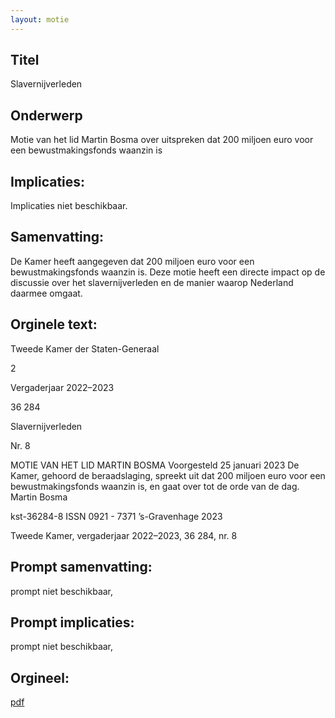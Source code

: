```yaml
---
layout: motie
---
```

## Titel
Slavernijverleden
## Onderwerp
Motie van het lid Martin Bosma over uitspreken dat 200 miljoen euro voor een bewustmakingsfonds waanzin is 
## Implicaties:
Implicaties niet beschikbaar.
## Samenvatting:

De Kamer heeft aangegeven dat 200 miljoen euro voor een bewustmakingsfonds waanzin is. Deze motie heeft een directe impact op de discussie over het slavernijverleden en de manier waarop Nederland daarmee omgaat.
## Orginele text:


Tweede Kamer der Staten-Generaal

2

Vergaderjaar 2022–2023

36 284

Slavernijverleden

Nr. 8

MOTIE VAN HET LID MARTIN BOSMA
Voorgesteld 25 januari 2023
De Kamer,
gehoord de beraadslaging,
spreekt uit dat 200 miljoen euro voor een bewustmakingsfonds waanzin
is,
en gaat over tot de orde van de dag.
Martin Bosma

kst-36284-8
ISSN 0921 - 7371
’s-Gravenhage 2023

Tweede Kamer, vergaderjaar 2022–2023, 36 284, nr. 8


## Prompt samenvatting:
prompt niet beschikbaar,

## Prompt implicaties:
prompt niet beschikbaar,
## Orgineel:
[pdf](https://gegevensmagazijn.tweedekamer.nl/OData/v4/2.0/Document(26bfd8ee-4dcd-470c-9b0c-40c77590a0e2)/resource)
